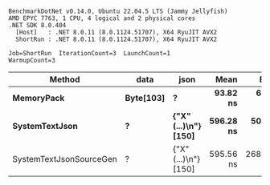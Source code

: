 ```

BenchmarkDotNet v0.14.0, Ubuntu 22.04.5 LTS (Jammy Jellyfish)
AMD EPYC 7763, 1 CPU, 4 logical and 2 physical cores
.NET SDK 8.0.404
  [Host]   : .NET 8.0.11 (8.0.1124.51707), X64 RyuJIT AVX2
  ShortRun : .NET 8.0.11 (8.0.1124.51707), X64 RyuJIT AVX2

Job=ShortRun  IterationCount=3  LaunchCount=1  
WarmupCount=3  

```
| Method                  | data      | json                 | Mean      | Error      | StdDev    | Min       | Max       | Gen0   | Allocated |
|------------------------ |---------- |--------------------- |----------:|-----------:|----------:|----------:|----------:|-------:|----------:|
| **MemoryPack**              | **Byte[103]** | **?**                    |  **93.82 ns** |   **6.144 ns** |  **0.337 ns** |  **93.43 ns** |  **94.02 ns** | **0.0029** |     **248 B** |
| **SystemTextJson**          | **?**         | **{&quot;X&quot;(...)\\n&quot;} [150]** | **596.28 ns** |  **50.263 ns** |  **2.755 ns** | **593.12 ns** | **598.17 ns** | **0.0029** |     **248 B** |
| SystemTextJsonSourceGen | ?         | {&quot;X&quot;(...)\\n&quot;} [150] | 595.56 ns | 268.114 ns | 14.696 ns | 586.35 ns | 612.51 ns | 0.0029 |     248 B |
